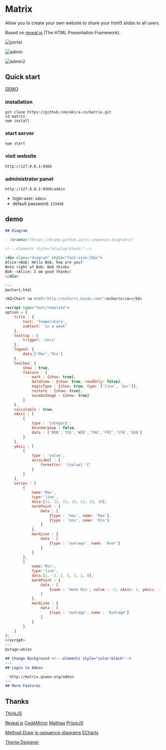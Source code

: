 # Matrix

Allow you to create your own website to share your html5 slides to all users.

Based on [reveal.js](https://github.com/hakimel/reveal.js) (The HTML Presentation Framework).

![portal](https://dn-h5jun.qbox.me/matrix-portal.png)

![admin](https://dn-h5jun.qbox.me/matrix-admin.png)

![admin2](https://dn-h5jun.qbox.me/matrix-admin2.png)

## Quick start

[DEMO](http://matrix.h5jun.com/slide/show?id=109 )

### installation

```
git clone https://github.com/akira-cn/matrix.git
cd matrix
npm install
```

### start server

```
npm start
```

### visit website

`http://127.0.0.1:9360`

### administrator panel

`http://127.0.0.1:9360/admin`

- login user: `admin`
- default password: `123456`

## demo

```markdown
## Diagram

- [Grammar](https://bramp.github.io/js-sequence-diagrams/) 
 
<!--.elements style="display:block;"-->

<div class="diagram" style="font-size:28px">
Alice->Bob: Hello Bob, how are you?
Note right of Bob: Bob thinks
Bob-->Alice: I am good thanks!
</div>

---
@echart,html

<h2>Chart <a href="http://echarts.baidu.com/">echarts</a></h2>

<script type="text/template">
option = {
    title : {
        text: 'Temperature',
        subtext: 'in a week'
    },
    tooltip : {
        trigger: 'axis'
    },
    legend: {
        data:['Max','Min']
    },
    toolbox: {
        show : true,
        feature : {
            mark : {show: true},
            dataView : {show: true, readOnly: false},
            magicType : {show: true, type: ['line', 'bar']},
            restore : {show: true},
            saveAsImage : {show: true}
        }
    },
    calculable : true,
    xAxis : [
        {
            type : 'category',
            boundaryGap : false,
            data : ['MON','TUE','WED','THU','FRI','STA','SUN']
        }
    ],
    yAxis : [
        {
            type : 'value',
            axisLabel : {
                formatter: '{value} °C'
            }
        }
    ],
    series : [
        {
            name:'Max',
            type:'line',
            data:[11, 11, 15, 13, 12, 13, 10],
            markPoint : {
                data : [
                    {type : 'max', name: 'Max'},
                    {type : 'min', name: 'Min'}
                ]
            },
            markLine : {
                data : [
                    {type : 'average', name: 'Aver'}
                ]
            }
        },
        {
            name:'Min',
            type:'line',
            data:[1, -2, 2, 5, 3, 2, 0],
            markPoint : {
                data : [
                    {name : 'Week Min', value : -2, xAxis: 1, yAxis: -1.5}
                ]
            },
            markLine : {
                data : [
                    {type : 'average', name : 'Average'}
                ]
            }
        }
    ]
};           
</script>
---
@stage:white

## Change Background <!--.elements style="color:black"-->
---
## Login to Admin

- http://matrix.qiwoo.org/admin
---
## More Features
```

## Thanks

[ThinkJS](http://www.thinkjs.org)

[Reveal.js](https://github.com/hakimel/reveal.js)
[CodeMirror](http://codemirror.net/)
[Mathjax](https://www.mathjax.org/)
[PrismJS](https://github.com/PrismJS/prism)

[Method-Draw](https://github.com/akira-cn/Method-Draw)
[js-sequence-diagrams](https://github.com/bramp/js-sequence-diagrams)
[ECharts](http://echarts.baidu.com/)

[Theme Designer](http://themedesigner.in/)
